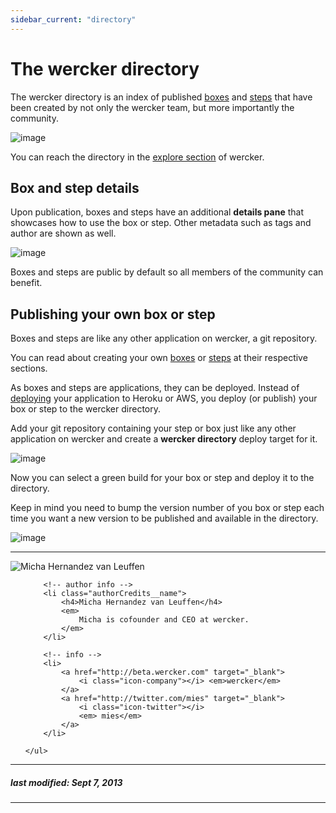 ```yaml
---
sidebar_current: "directory"
---
```


# The wercker directory

The wercker directory is an index of published [boxes](/articles/boxes)
and [steps](/articles/steps) that have been created by not only the
wercker team, but more importantly the community.

![image](http://f.cl.ly/items/0A2g31260n0T280M1i1W/directory-screenshot.jpg)

You can reach the directory in the [explore
section](http://app.wercker.com/#explore) of wercker.

## Box and step details

Upon publication, boxes and steps have an additional **details pane** that
showcases how to use the box or step. Other metadata such as tags and
author are shown as well.

![image](http://f.cl.ly/items/2W2h0R04181W2Z0v0h2M/box-details-screenshot.jpg)

Boxes and steps are public by default so all members of the community
can benefit.

## Publishing your own box or step

Boxes and steps are like any other application on wercker, a git
repository.

You can read about creating your own [boxes](/articles/boxes) or
[steps](/articles/steps) at their respective sections.

As boxes and steps are applications, they can be deployed. Instead of
[deploying](/articles/deployment) your application to Heroku or AWS, you
deploy (or publish) your box or step to the wercker directory.

Add your git repository containing your step or box just like any other
application on wercker and create a **wercker directory** deploy target
for it.

![image](http://f.cl.ly/items/25463i3b3q1y0A2e1F3i/Screen%20Shot%202013-07-22%20at%203.10.40%20PM.png)

Now you can select a green build for your box or step and deploy it to
the directory.

Keep in mind you need to bump the version number of you box or step each
time you want a new version to be published and available in the
directory.

![image](http://f.cl.ly/items/3E3s3m2f0y360Z3F3q2H/deploy-to-directory.jpg)


-------

<div class="authorCredits">
    <span class="profile-picture">
        <img src="https://secure.gravatar.com/avatar/d4b19718f9748779d7cf18c6303dc17f?d=identicon&s=192" alt="Micha Hernandez van Leuffen"/>
    </span>
    <ul class="authorCredits">

        <!-- author info -->
        <li class="authorCredits__name">
            <h4>Micha Hernandez van Leuffen</h4>
            <em>
                Micha is cofounder and CEO at wercker.
            </em>
        </li>

        <!-- info -->
        <li>
            <a href="http://beta.wercker.com" target="_blank">
                <i class="icon-company"></i> <em>wercker</em>
            </a>
            <a href="http://twitter.com/mies" target="_blank">
                <i class="icon-twitter"></i>
                <em> mies</em>
            </a>
        </li>

    </ul>
</div>

-------
##### last modified: Sept 7, 2013
-------
